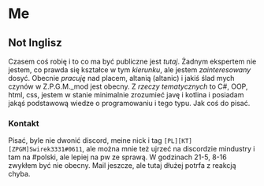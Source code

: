# Me

## Not Inglisz

Czasem coś robię i to co ma być publiczne jest *tutaj*.
Żadnym ekspertem nie jestem, co prawda się kształce w tym *kierunku*, ale jestem *zainteresowany* dosyć.
Obecnie *pracuję* nad placem, altanią (altanic) i jakiś ślad mych czynów w Z.P.G.M._mod jest obecny.
Z *rzeczy tematycznych* to C#, OOP, html, css, jestem w stanie minimalnie zrozumieć javę i kotlina i posiadam jakąś podstawową wiedze o programowaniu i tego typu.
Jak coś do pisać.

### Kontakt

Pisać, byle nie dwonić discord, meine nick i tag `[PL][KT][ZPGM]Swirek3331#0611`, ale można mnie też ujrzeć na discordzie mindustry i tam na #polski, ale lepiej na pw ze sprawą.
W godzinach 21-5, 8-16 zwykłem być nie obecny. Mail jeszcze, ale tutaj dłużej potrfa z reakcją chyba.
